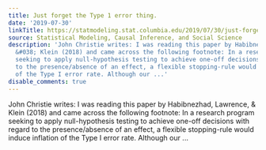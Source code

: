 ```yaml
---
title: Just forget the Type 1 error thing.
date: '2019-07-30'
linkTitle: https://statmodeling.stat.columbia.edu/2019/07/30/just-forget-the-type-1-error-thing/
source: Statistical Modeling, Causal Inference, and Social Science
description: 'John Christie writes: I was reading this paper by Habibnezhad, Lawrence,
  &#038; Klein (2018) and came across the following footnote: In a research program
  seeking to apply null-hypothesis testing to achieve one-off decisions with regard
  to the presence/absence of an effect, a flexible stopping-rule would induce inflation
  of the Type I error rate. Although our ...'
disable_comments: true
---
```

John Christie writes: I was reading this paper by Habibnezhad, Lawrence, &#038; Klein (2018) and came across the following footnote: In a research program seeking to apply null-hypothesis testing to achieve one-off decisions with regard to the presence/absence of an effect, a flexible stopping-rule would induce inflation of the Type I error rate. Although our ...